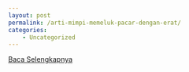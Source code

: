 ```yaml
---
layout: post
permalink: /arti-mimpi-memeluk-pacar-dengan-erat/
categories:
    - Uncategorized
---
```


[Baca Selengkapnya](/07)